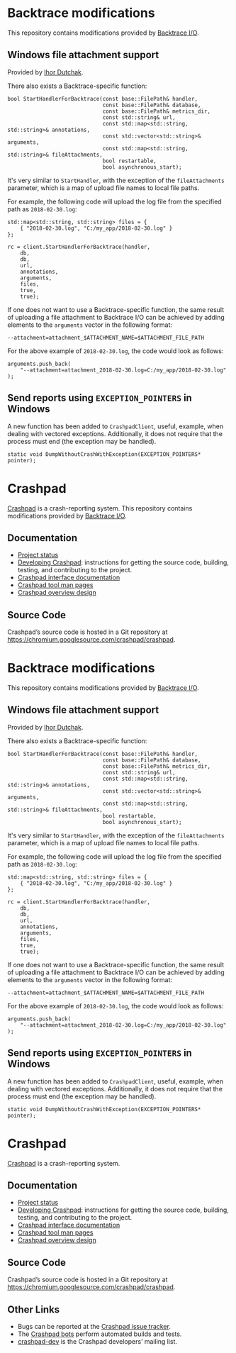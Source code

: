 <!--
Copyright 2015 The Crashpad Authors. All rights reserved.

Licensed under the Apache License, Version 2.0 (the "License");
you may not use this file except in compliance with the License.
You may obtain a copy of the License at

    http://www.apache.org/licenses/LICENSE-2.0

Unless required by applicable law or agreed to in writing, software
distributed under the License is distributed on an "AS IS" BASIS,
WITHOUT WARRANTIES OR CONDITIONS OF ANY KIND, either express or implied.
See the License for the specific language governing permissions and
limitations under the License.
-->

# Backtrace modifications

This repository contains modifications provided by
[Backtrace I/O](https://backtrace.io).

## Windows file attachment support

Provided by [Ihor Dutchak](https://github.com/Youw/crashpad).

There also exists a Backtrace-specific function:

```
bool StartHandlerForBacktrace(const base::FilePath& handler,
                              const base::FilePath& database,
                              const base::FilePath& metrics_dir,
                              const std::string& url,
                              const std::map<std::string, std::string>& annotations,
                              const std::vector<std::string>& arguments,
                              const std::map<std::string, std::string>& fileAttachments,
                              bool restartable,
                              bool asynchronous_start);
```

It's very similar to `StartHandler`, with the exception of the
`fileAttachments` parameter, which is a map of upload file names to
local file paths.

For example, the following code will upload the log file from the specified
path as `2018-02-30.log`:

```
std::map<std::string, std::string> files = {
    { "2018-02-30.log", "C:/my_app/2018-02-30.log" }
};

rc = client.StartHandlerForBacktrace(handler,
    db,
    db,
    url,
    annotations,
    arguments,
    files,
    true,
    true);
```

If one does not want to use a Backtrace-specific function, the same result of
uploading a file attachment to Backtrace I/O can be achieved by adding elements
to the `arguments` vector in the following format:
```
--attachment=attachment_$ATTACHMENT_NAME=$ATTACHMENT_FILE_PATH
```

For the above example of `2018-02-30.log`, the code would look as follows:

```
arguments.push_back(
    "--attachment=attachment_2018-02-30.log=C:/my_app/2018-02-30.log"
);
```

## Send reports using `EXCEPTION_POINTERS` in Windows
A new function has been added to `CrashpadClient`, useful, example, when
dealing with vectored exceptions. Additionally, it does not require that
the process must end (the exception may be handled).

```
static void DumpWithoutCrashWithException(EXCEPTION_POINTERS* pointer);
```

# Crashpad

[Crashpad](https://crashpad.chromium.org/) is a crash-reporting system.
This repository contains modifications provided by [Backtrace I/O](https://backtrace.io).

## Documentation

 * [Project status](doc/status.md)
 * [Developing Crashpad](doc/developing.md): instructions for getting the source
   code, building, testing, and contributing to the project.
 * [Crashpad interface documentation](https://crashpad.chromium.org/doxygen/)
 * [Crashpad tool man pages](doc/man.md)
 * [Crashpad overview design](doc/overview_design.md)

## Source Code

Crashpad’s source code is hosted in a Git repository at
https://chromium.googlesource.com/crashpad/crashpad.

# Backtrace modifications

This repository contains modifications provided by
[Backtrace I/O](https://backtrace.io).

## Windows file attachment support

Provided by [Ihor Dutchak](https://github.com/Youw/crashpad).

There also exists a Backtrace-specific function:

```
bool StartHandlerForBacktrace(const base::FilePath& handler,
                              const base::FilePath& database,
                              const base::FilePath& metrics_dir,
                              const std::string& url,
                              const std::map<std::string, std::string>& annotations,
                              const std::vector<std::string>& arguments,
                              const std::map<std::string, std::string>& fileAttachments,
                              bool restartable,
                              bool asynchronous_start);
```

It's very similar to `StartHandler`, with the exception of the
`fileAttachments` parameter, which is a map of upload file names to
local file paths.

For example, the following code will upload the log file from the specified
path as `2018-02-30.log`:

```
std::map<std::string, std::string> files = {
    { "2018-02-30.log", "C:/my_app/2018-02-30.log" }
};

rc = client.StartHandlerForBacktrace(handler,
    db,
    db,
    url,
    annotations,
    arguments,
    files,
    true,
    true);
```

If one does not want to use a Backtrace-specific function, the same result of
uploading a file attachment to Backtrace I/O can be achieved by adding elements
to the `arguments` vector in the following format:
```
--attachment=attachment_$ATTACHMENT_NAME=$ATTACHMENT_FILE_PATH
```

For the above example of `2018-02-30.log`, the code would look as follows:

```
arguments.push_back(
    "--attachment=attachment_2018-02-30.log=C:/my_app/2018-02-30.log"
);
```

## Send reports using `EXCEPTION_POINTERS` in Windows
A new function has been added to `CrashpadClient`, useful, example, when
dealing with vectored exceptions. Additionally, it does not require that
the process must end (the exception may be handled).

```
static void DumpWithoutCrashWithException(EXCEPTION_POINTERS* pointer);
```

# Crashpad

[Crashpad](https://crashpad.chromium.org/) is a crash-reporting system.

## Documentation

 * [Project status](doc/status.md)
 * [Developing Crashpad](doc/developing.md): instructions for getting the source
   code, building, testing, and contributing to the project.
 * [Crashpad interface documentation](https://crashpad.chromium.org/doxygen/)
 * [Crashpad tool man pages](doc/man.md)
 * [Crashpad overview design](doc/overview_design.md)

## Source Code

Crashpad’s source code is hosted in a Git repository at
https://chromium.googlesource.com/crashpad/crashpad.

## Other Links

 * Bugs can be reported at the [Crashpad issue
   tracker](https://crashpad.chromium.org/bug/).
 * The [Crashpad bots](https://ci.chromium.org/p/crashpad/g/main/console)
   perform automated builds and tests.
 * [crashpad-dev](https://groups.google.com/a/chromium.org/group/crashpad-dev)
   is the Crashpad developers’ mailing list.
